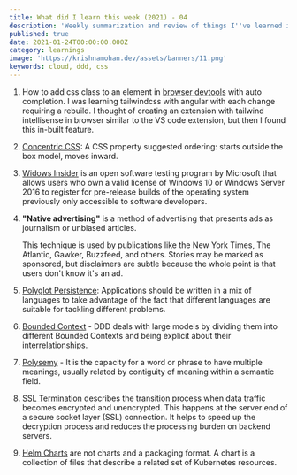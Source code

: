```yaml
---
title: What did I learn this week (2021) - 04
description: 'Weekly summarization and review of things I''ve learned in the fourth week of January 2021'
published: true
date: 2021-01-24T00:00:00.000Z
category: learnings
image: 'https://krishnamohan.dev/assets/banners/11.png'
keywords: cloud, ddd, css
---
```


1. How to add css class to an element in [browser devtools](https://developers.google.com/web/tools/chrome-devtools/css#classes) with auto completion. I was learning tailwindcss with angular with each change requiring a rebuild. I thought of creating an extension with tailwind intellisense in browser similar to the VS code extension, but then I found this in-built feature.

2. [Concentric CSS](https://rhodesmill.org/brandon/2011/concentric-css/): A CSS property suggested ordering: starts outside the box model, moves inward.

3. [Widows Insider](https://en.wikipedia.org/wiki/Windows_Insider) is an open software testing program by Microsoft that allows users who own a valid license  of Windows 10 or Windows Server 2016 to register for pre-release builds of the operating system previously only accessible to software developers.

4. **"Native advertising"** is a method of advertising that presents ads as journalism or unbiased articles.

    This technique is used by publications like the New York Times, The Atlantic, Gawker, Buzzfeed, and others. Stories may be marked as sponsored, but disclaimers are subtle because the whole point is that users don't know it's an ad.
5. [Polyglot Persistence](https://martinfowler.com/bliki/PolyglotPersistence.html): Applications should be written in a mix of languages to take advantage of the fact that different languages are suitable for tackling different problems. 
6. [Bounded Context](https://martinfowler.com/bliki/BoundedContext.html) - DDD deals with large models by dividing them into different Bounded Contexts and being explicit about their interrelationships.

7. [Polysemy](https://en.wikipedia.org/wiki/Polysemy) - It is the capacity for a word or phrase to have multiple meanings, usually related by contiguity of meaning within a semantic field.
8. [SSL Termination](https://avinetworks.com/glossary/ssl-termination/) describes the transition process when data traffic becomes encrypted and unencrypted. This happens at the server end of a secure socket layer (SSL) connection. It helps to speed up the decryption process and reduces the processing burden on backend servers.
9. [Helm Charts](https://helm.sh/docs/topics/charts/) are not charts and a packaging format. A chart is a collection of files that describe a related set of Kubernetes resources. 
